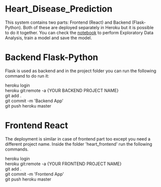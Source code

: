 # Heart_Disease_Prediction

This system contains two parts: Frontend (React) and Backend (Flask-Python). Both of these are deployed separately in Heroku but it is possible to do it together. 
You can check the <a href='https://github.com/sijanstha55/Heart_Disease_Prediction/blob/master/Heart_Disease_UCI.ipynb'>notebook</a> to perform Exploratory Data Analysis, train a model and save the model.
# Backend Flask-Python
Flask is used as backend and in the project folder you can run the following command to do run it:

heroku login <br />
heroku git:remote -a {YOUR BACKEND PROJECT NAME} <br />
git add . <br />
git commit -m 'Backend App' <br />
git push heroku master <br />
 
# Frontend React
The deployment is similar in case of frontend part too except you need a different project name. Inside the folder 'heart_frontend' run the following commands.

heroku login <br />
heroku git:remote -a {YOUR FRONTEND PROJECT NAME} <br />
git add . <br />
git commit -m 'Frontend App' <br />
git push heroku master <br />

